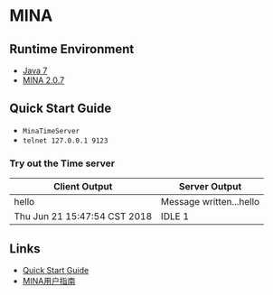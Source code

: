 # MINA

## Runtime Environment
- [Java 7](http://www.oracle.com/technetwork/java/javase/downloads/jdk7-downloads-1880260.html)
- [MINA 2.0.7](http://mina.apache.org/mina-project/downloads.html)

## Quick Start Guide
- `MinaTimeServer`
- ```telnet 127.0.0.1 9123```

### Try out the Time server
Client Output | Server Output
---- | ----
hello | Message written...hello
Thu Jun 21 15:47:54 CST 2018 | IDLE 1
		
## Links
- [Quick Start Guide](http://mina.apache.org/mina-project/quick-start-guide.html)
- [MINA用户指南](http://www.majunwei.com/category/201707231630518014/)